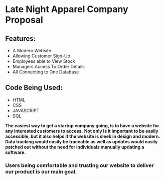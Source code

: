 # Late Night Apparel Company Proposal
## Features:
- A Modern Website
- Allowing Customer Sign-Up
- Employees able to View Stock
- Managers Access To Order Details 
- All Connecting to One Database

## Code Being Used:
- HTML
- CSS
- JAVASCRIPT
- SQL

**The easiest way to get a startup company going, is to have a website for any interested customers to access.**
**Not only is it important to be easily accessible, but it also helps if the website is sleek in design and modern.**
**Data tracking would easily be traceable as well as updates would easily patched out without the need for individuals manually updating a software.**

### Users being comfortable and trusting our website to deliver our product is our main goal.

